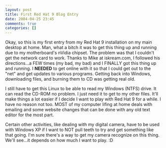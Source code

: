 ```yaml
---
layout: post
title: First Red Hat 9 Blog Entry
date: 2004-04-25 23:45
comments: true
categories: []
---
```

Okay, so this is my first entry from my Red Hat 9 installation on my main desktop at home. Man, what a bitch it was to get this thing up and running due to my motherboard's nVidia chipset. The problem was that I couldn't get the network card to work. Thanks to Mike at iskream.com, I followed his directions...a FEW times (my bad, my bad) and I FINALLY got this thing up and running. I <b>NEEDED</b> to get online with it so that I could get out to the "net" and get updates to various programs. Getting back into Windows, downloading files, and burning them to CD was getting real old.

I still have to get this Linux to be able to read my Windows (NTFS) drive. It can read the CD-ROM no problem. I just need it to get to my other files. It'll make things a lot easier if I decide I want to play with Red Hat 9 for a while. I have no reason not too. MOST of my computer lifing at home deals with emailing and some website changes that can be done with any old text editor for the most part.

Certain other activities, like dealing with my digital camera, have to be used with Windows XP if I want to NOT pull teeth to try and get something like that going. I'm sure there's a way to get my camera recognize on this thing. We'll see...it depends on how much I want to play. :D
